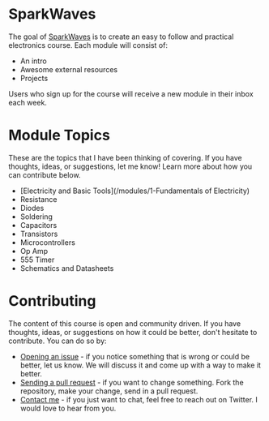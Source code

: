 # SparkWaves

The goal of [SparkWaves](http://www.sparkwaves.com) is to create an easy to follow and practical electronics course. Each module will consist of:

* An intro
* Awesome external resources
* Projects

Users who sign up for the course will receive a new module in their inbox each week.


# Module Topics

These are the topics that I have been thinking of covering. If you have thoughts,
ideas, or suggestions, let me know! Learn more about how you can contribute below.

* [Electricity and Basic Tools](/modules/1-Fundamentals of Electricity)
* Resistance
* Diodes
* Soldering
* Capacitors
* Transistors
* Microcontrollers
* Op Amp
* 555 Timer
* Schematics and Datasheets

# Contributing

The content of this course is open and community driven. If you have thoughts,
ideas, or suggestions on how it could be better, don't hesitate to contribute.
You can do so by:

* [Opening an issue](https://github.com/SparkWaves/SparkWaves-Content/issues/new) - if you notice something that is wrong or could be better, let us know. We will discuss it and come up with a way to make it better.
* [Sending a pull request](https://help.github.com/articles/using-pull-requests/) - if you want to change something. Fork the repository, make your change, send in a pull request.
* [Contact me](https://twitter.com/Rick_Marron) - if you just want to chat, feel free to reach out on Twitter. I would love to hear from you.
